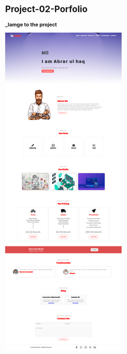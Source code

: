 # Project-02-Porfolio
<h3>_Iamge to the project</h3>

![Portfolio templete](./portfolioTemplete.png)
